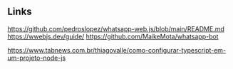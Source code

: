 ## Links

https://github.com/pedroslopez/whatsapp-web.js/blob/main/README.md
https://wwebjs.dev/guide/
https://github.com/MaikeMota/whatsapp-bot


https://www.tabnews.com.br/thiagovalle/como-configurar-typescript-em-um-projeto-node-js
